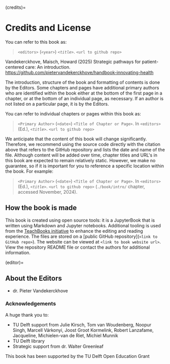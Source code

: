 (credits)=
# Credits and License

You can refer to this book as:

> `<editors>` (`<year>`) _`<title>`_. `<url to github repo>`

Vandekerckhove, Maisch, Howard (2025) Strategic pathways for patient-centered care: An introduction. https://github.com/pietervandekerckhove/handbook-innovating-health 

The introduction, structure of the book and formatting of contents is done by the Editors. Some chapters and pages have additional primary authors who are identified within the book either at the bottom of the first page in a chapter, or at the bottom of an individual page, as necessary. If an author is not listed on a particular page, it is by the Editors.

You can refer to individual chapters or pages within this book as:

> `<Primary Author>` (`<date>`) `<Title of Chapter or Page>`. In `<editors>` (Ed.), _`<title>`_. `<url to github repo>`

We anticipate that the content of this book will change significantly. Therefore, we recommend using the source code directly with the citation above that refers to the GitHub repository and lists the date and name of the file. Although content will be added over time, chapter titles and URL's in this book are expected to remain relatively static. However, we make no guarantee, so if it is important for you to reference a specific location within the book. For example:

> `<Primary Author>` (`<date>`) `<Title of Chapter or Page>`. In `<editors>` (Ed.),  _`<title>`_. `<url to github repo>` (`./book/intro/` chapter, accessed November, 2024).

## How the book is made

This book is created using open source tools: it is a JupyterBook that is written using Markdown and Jupyter notebooks. Additional tooling is used from the [TeachBooks initiative](https://teachbooks.io/) to enhance the editing and reading experience. The files are stored on a [public GitHub repository](`<link to GitHub repo>`). The website can be viewed at `<link to book website url>`. View the repository README file or contact the authors for additional information.

(editor)=
## About the Editors

* dr. Pieter Vandekerckhove

### Acknowledgements
 A huge thank you to:
* TU Delft support from Julie Kirsch, Tom van Woudenberg, Noopur Singh,
Marcell Várkonyi, Joost Groot Kormelink, Robert Lanzafame, Jacqueline, Michielen-van de Riet, Michiel Munnik 
* TU Delft library 
* Strategic support from dr. Walter Greenleaf

This book has been supported by the TU Delft Open Education Grant
